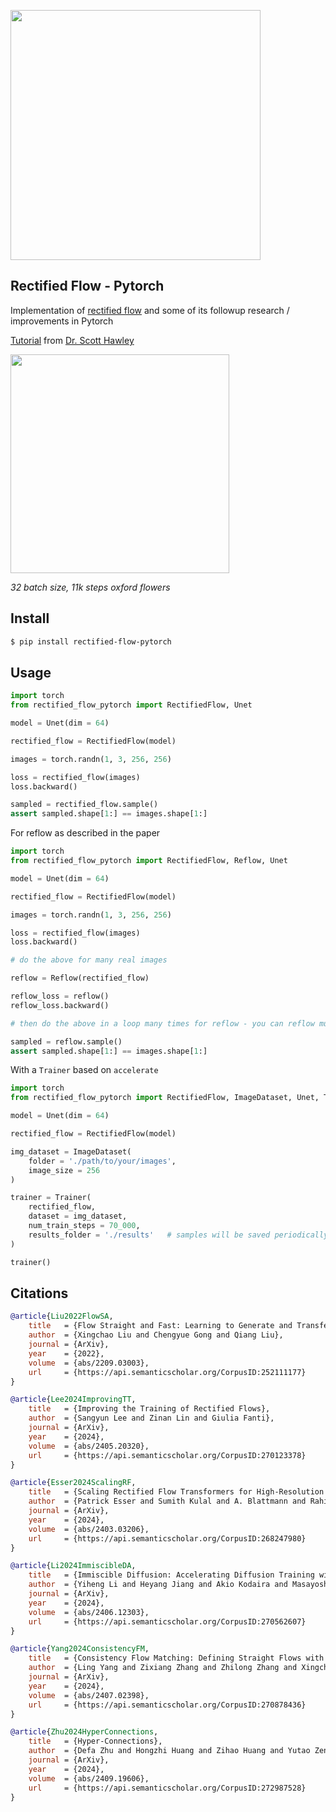 <img src="./rf.png" width="400px"></img>

## Rectified Flow - Pytorch

Implementation of <a href="https://www.cs.utexas.edu/~lqiang/rectflow/html/intro.html">rectified flow</a> and some of its followup research / improvements in Pytorch

<a href="https://drscotthawley.github.io/blog/posts/FlowModels.html">Tutorial</a> from <a href="https://github.com/drscotthawley">Dr. Scott Hawley</a>

<img src="./images/oxford-flowers.sample.png" width="350px"></img>

*32 batch size, 11k steps oxford flowers*

## Install

```bash
$ pip install rectified-flow-pytorch
```

## Usage

```python
import torch
from rectified_flow_pytorch import RectifiedFlow, Unet

model = Unet(dim = 64)

rectified_flow = RectifiedFlow(model)

images = torch.randn(1, 3, 256, 256)

loss = rectified_flow(images)
loss.backward()

sampled = rectified_flow.sample()
assert sampled.shape[1:] == images.shape[1:]
```

For reflow as described in the paper

```python
import torch
from rectified_flow_pytorch import RectifiedFlow, Reflow, Unet

model = Unet(dim = 64)

rectified_flow = RectifiedFlow(model)

images = torch.randn(1, 3, 256, 256)

loss = rectified_flow(images)
loss.backward()

# do the above for many real images

reflow = Reflow(rectified_flow)

reflow_loss = reflow()
reflow_loss.backward()

# then do the above in a loop many times for reflow - you can reflow multiple times by redefining Reflow(reflow.model) and looping again

sampled = reflow.sample()
assert sampled.shape[1:] == images.shape[1:]
```

With a `Trainer` based on `accelerate`

```python
import torch
from rectified_flow_pytorch import RectifiedFlow, ImageDataset, Unet, Trainer

model = Unet(dim = 64)

rectified_flow = RectifiedFlow(model)

img_dataset = ImageDataset(
    folder = './path/to/your/images',
    image_size = 256
)

trainer = Trainer(
    rectified_flow,
    dataset = img_dataset,
    num_train_steps = 70_000,
    results_folder = './results'   # samples will be saved periodically to this folder
)

trainer()
```

## Citations

```bibtex
@article{Liu2022FlowSA,
    title   = {Flow Straight and Fast: Learning to Generate and Transfer Data with Rectified Flow},
    author  = {Xingchao Liu and Chengyue Gong and Qiang Liu},
    journal = {ArXiv},
    year    = {2022},
    volume  = {abs/2209.03003},
    url     = {https://api.semanticscholar.org/CorpusID:252111177}
}
```

```bibtex
@article{Lee2024ImprovingTT,
    title   = {Improving the Training of Rectified Flows},
    author  = {Sangyun Lee and Zinan Lin and Giulia Fanti},
    journal = {ArXiv},
    year    = {2024},
    volume  = {abs/2405.20320},
    url     = {https://api.semanticscholar.org/CorpusID:270123378}
}
```

```bibtex
@article{Esser2024ScalingRF,
    title   = {Scaling Rectified Flow Transformers for High-Resolution Image Synthesis},
    author  = {Patrick Esser and Sumith Kulal and A. Blattmann and Rahim Entezari and Jonas Muller and Harry Saini and Yam Levi and Dominik Lorenz and Axel Sauer and Frederic Boesel and Dustin Podell and Tim Dockhorn and Zion English and Kyle Lacey and Alex Goodwin and Yannik Marek and Robin Rombach},
    journal = {ArXiv},
    year    = {2024},
    volume  = {abs/2403.03206},
    url     = {https://api.semanticscholar.org/CorpusID:268247980}
}
```

```bibtex
@article{Li2024ImmiscibleDA,
    title   = {Immiscible Diffusion: Accelerating Diffusion Training with Noise Assignment},
    author  = {Yiheng Li and Heyang Jiang and Akio Kodaira and Masayoshi Tomizuka and Kurt Keutzer and Chenfeng Xu},
    journal = {ArXiv},
    year    = {2024},
    volume  = {abs/2406.12303},
    url     = {https://api.semanticscholar.org/CorpusID:270562607}
}
```

```bibtex
@article{Yang2024ConsistencyFM,
    title   = {Consistency Flow Matching: Defining Straight Flows with Velocity Consistency},
    author  = {Ling Yang and Zixiang Zhang and Zhilong Zhang and Xingchao Liu and Minkai Xu and Wentao Zhang and Chenlin Meng and Stefano Ermon and Bin Cui},
    journal = {ArXiv},
    year    = {2024},
    volume  = {abs/2407.02398},
    url     = {https://api.semanticscholar.org/CorpusID:270878436}
}
```

```bibtex
@article{Zhu2024HyperConnections,
    title   = {Hyper-Connections},
    author  = {Defa Zhu and Hongzhi Huang and Zihao Huang and Yutao Zeng and Yunyao Mao and Banggu Wu and Qiyang Min and Xun Zhou},
    journal = {ArXiv},
    year    = {2024},
    volume  = {abs/2409.19606},
    url     = {https://api.semanticscholar.org/CorpusID:272987528}
}
```
